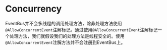 # Concurrency
EventBus并不会多线程的调用处理方法，除非处理方法使用`@AllowConcurrentEvent`注解标记。通过使用`@AllowConcurrentEvent`注解标记一个处理方法，我们就假设我们的处理方法是线程安全的。使用`@AllowConcurrentEvent`注解方法并不会注册到EventBus上。

